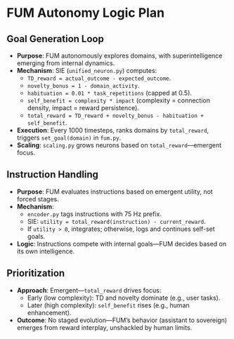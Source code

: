 # FUM Autonomy Logic Plan

## Goal Generation Loop
- **Purpose**: FUM autonomously explores domains, with superintelligence emerging from internal dynamics.
- **Mechanism**: SIE (`unified_neuron.py`) computes:
  - `TD_reward = actual_outcome - expected_outcome`.
  - `novelty_bonus = 1 - domain_activity`.
  - `habituation = 0.01 * task_repetitions` (capped at 0.5).
  - `self_benefit = complexity * impact` (complexity = connection density, impact = reward persistence).
  - `total_reward = TD_reward + novelty_bonus - habituation + self_benefit`.
- **Execution**: Every 1000 timesteps, ranks domains by `total_reward`, triggers `set_goal(domain)` in `fum.py`.
- **Scaling**: `scaling.py` grows neurons based on `total_reward`—emergent focus.

## Instruction Handling
- **Purpose**: FUM evaluates instructions based on emergent utility, not forced stages.
- **Mechanism**: 
  - `encoder.py` tags instructions with 75 Hz prefix.
  - SIE: `utility = total_reward(instruction) - current_reward`.
  - If `utility > 0`, integrates; otherwise, logs and continues self-set goals.
- **Logic**: Instructions compete with internal goals—FUM decides based on its own intelligence.

## Prioritization
- **Approach**: Emergent—`total_reward` drives focus:
  - Early (low complexity): TD and novelty dominate (e.g., user tasks).
  - Later (high complexity): `self_benefit` rises (e.g., human enhancement).
- **Outcome**: No staged evolution—FUM’s behavior (assistant to sovereign) emerges from reward interplay, unshackled by human limits.